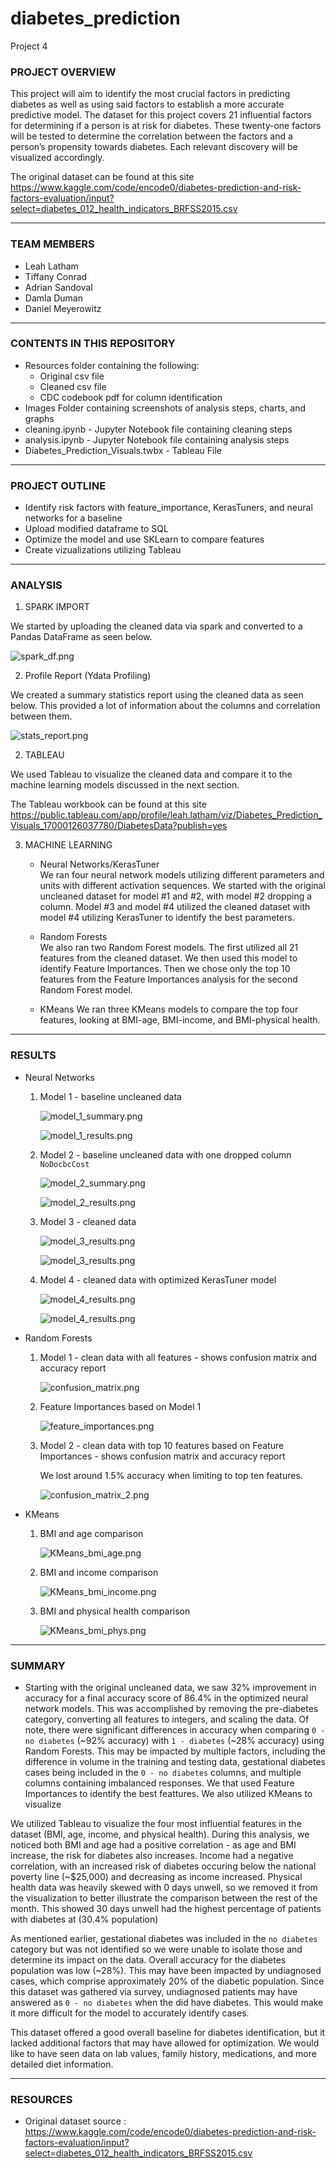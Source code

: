 # diabetes_prediction
Project 4

### PROJECT OVERVIEW

This project will aim to identify the most crucial factors in predicting diabetes as well as using said factors to establish a more accurate predictive model. The dataset for this project covers 21 influential factors for determining if a person is at risk for diabetes. These twenty-one factors will be tested to determine the correlation between the factors and a person’s propensity towards diabetes.  Each relevant discovery will be visualized accordingly.

The original dataset can be found at this site https://www.kaggle.com/code/encode0/diabetes-prediction-and-risk-factors-evaluation/input?select=diabetes_012_health_indicators_BRFSS2015.csv

____________________________________________________________________________________________

### TEAM MEMBERS

* Leah Latham
* Tiffany Conrad
* Adrian Sandoval
* Damla Duman
* Daniel Meyerowitz

____________________________________________________________________________________________

### CONTENTS IN THIS REPOSITORY

* Resources folder containing the following:
    * Original csv file
    * Cleaned csv file
    * CDC codebook pdf for column identification
* Images Folder containing screenshots of analysis steps, charts, and graphs
* cleaning.ipynb - Jupyter Notebook file containing cleaning steps
* analysis.ipynb - Jupyter Notebook file containing analysis steps
* Diabetes_Prediction_Visuals.twbx - Tableau File

____________________________________________________________________________________________

### PROJECT OUTLINE

* Identify risk factors with feature_importance, KerasTuners, and neural networks for a baseline
* Upload modified dataframe to SQL 
* Optimize the model and use SKLearn to compare features
* Create vizualizations utilizing Tableau

____________________________________________________________________________________________

### ANALYSIS

1. SPARK IMPORT

We started by uploading the cleaned data via spark and converted to a Pandas DataFrame as seen below.

![spark_df.png](Images/spark_df.png)

2. Profile Report (Ydata Profiling)

We created a summary statistics report using the cleaned data as seen below.  This provided a lot of information about the columns and correlation between them.

![stats_report.png](Images/stats_report.png)

2. TABLEAU

We used Tableau to visualize the cleaned data and compare it to the machine learning models discussed in the next section.

The Tableau workbook can be found at this site https://public.tableau.com/app/profile/leah.latham/viz/Diabetes_Prediction_Visuals_17000126037780/DiabetesData?publish=yes

3. MACHINE LEARNING
    * Neural Networks/KerasTuner <br>
        We ran four neural network models utilizing different parameters and units with different activation sequences.  We started with the original uncleaned dataset for model #1 and #2, with model #2 dropping a column.  Model #3 and model #4 utilized the cleaned dataset with model #4 utilizing KerasTuner to identify the best parameters.

    * Random Forests <br>
        We also ran two Random Forest models.  The first utilized all 21 features from the cleaned dataset.  We then used this model to identify Feature Importances.  Then we chose only the top 10 features from the Feature Importances analysis for the second Random Forest model.

    * KMeans
        We ran three KMeans models to compare the top four features, looking at BMI-age, BMI-income, and BMI-physical health.

____________________________________________________________________________________________

### RESULTS

* Neural Networks
    1. Model 1 - baseline uncleaned data

        ![model_1_summary.png](Images/model_1_summary.png)

        ![model_1_results.png](Images/model_1_results.png)

    2. Model 2 - baseline uncleaned data with one dropped column `NoDocbcCost`

        ![model_2_summary.png](Images/model_2_summary.png)
        
        ![model_2_results.png](Images/model_2_results.png)

    3. Model 3 - cleaned data

        ![model_3_results.png](Images/model_3_summary.png)
        
        ![model_3_results.png](Images/model_3_results.png)

    4. Model 4 - cleaned data with optimized KerasTuner model

        ![model_4_results.png](Images/model_4_summary.png)
        
        ![model_4_results.png](Images/model_4_results.png)
        <br>

* Random Forests
    1. Model 1 - clean data with all features - shows confusion matrix and accuracy report

        ![confusion_matrix.png](Images/confusion_matrix.png)

    2. Feature Importances based on Model 1

        ![feature_importances.png](Images/feature_importances.png)

    3. Model 2 - clean data with top 10 features based on Feature Importances - shows confusion matrix and accuracy report

        We lost around 1.5% accuracy when limiting to top ten features.

        ![confusion_matrix_2.png](Images/confusion_matrix_2.png)
        <br>

* KMeans
    1. BMI and age comparison

        ![KMeans_bmi_age.png](Images/KMeans_bmi_age.png)

    2. BMI and income comparison

        ![KMeans_bmi_income.png](Images/KMeans_bmi_income.png)

    3. BMI and physical health comparison

        ![KMeans_bmi_phys.png](Images/KMeans_bmi_phys.png)

____________________________________________________________________________________________

### SUMMARY

* Starting with the original uncleaned data, we saw 32% improvement in accuracy for a final accuracy score of 86.4% in the optimized neural network models. This was accomplished by removing the pre-diabetes category, converting all features to integers, and scaling the data. Of note, there were significant differences in accuracy when comparing `0 - no diabetes` (~92% accuracy) with `1 - diabetes` (~28% accuracy) using Random Forests. This may be impacted by multiple factors, including the difference in volume in the training and testing data, gestational diabetes cases being included in the `0 - no diabetes` columns, and multiple columns containing imbalanced responses. We that used Feature Importances to identify the best feattures. We also utilized KMeans to visualize 

We utilized Tableau to visualize the four most influential features in the dataset (BMI, age, income, and physical health).  During this analysis, we noticed both BMI and age had a positive correlation - as age and BMI increase, the risk for diabetes also increases.  Income had a negative correlation, with an increased risk of diabetes occuring below the national poverty line (~$25,000) and decreasing as income increased.  Physical health data was heavily skewed with 0 days unwell, so we removed it from the visualization to better illustrate the comparison between the rest of the month.  This showed 30 days unwell had the highest percentage of patients with diabetes at (30.4% population)

As mentioned earlier, gestational diabetes was included in the `no diabetes` category but was not identified so we were unable to isolate those and determine its impact on the data.  Overall accuracy for the diabetes population was low (~28%).  This may have been impacted by undiagnosed cases, which comprise approximately 20% of the diabetic population. Since this dataset was gathered via survey, undiagnosed patients may have answered as `0 - no diabetes` when the did have diabetes.  This would make it more difficult for the model to accurately identify cases.

This dataset offered a good overall baseline for diabetes identification, but it lacked additional factors that may have allowed for optimization.  We would like to have seen data on lab values, family history, medications, and more detailed diet information.
____________________________________________________________________________________________

### RESOURCES

* Original dataset source : https://www.kaggle.com/code/encode0/diabetes-prediction-and-risk-factors-evaluation/input?select=diabetes_012_health_indicators_BRFSS2015.csv
